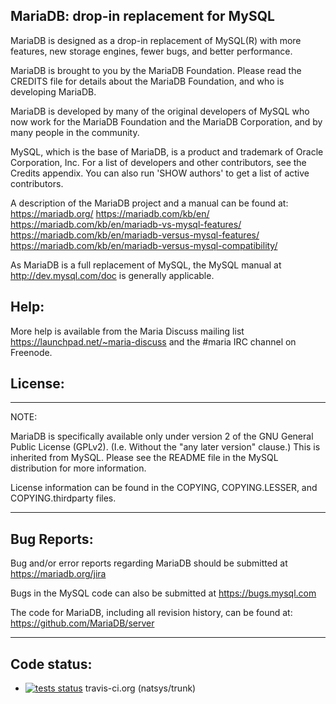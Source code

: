 ## MariaDB: drop-in replacement for MySQL

MariaDB is designed as a drop-in replacement of MySQL(R) with more
features, new storage engines, fewer bugs, and better performance.

MariaDB is brought to you by the MariaDB Foundation.
Please read the CREDITS file for details about the MariaDB Foundation,
and who is developing MariaDB.

MariaDB is developed by many of the original developers of MySQL who
now work for the MariaDB Foundation and the MariaDB Corporation, and by many people in
the community.

MySQL, which is the base of MariaDB, is a product and trademark of Oracle
Corporation, Inc. For a list of developers and other contributors,
see the Credits appendix.  You can also run 'SHOW authors' to get a
list of active contributors.

A description of the MariaDB project and a manual can be found at:
https://mariadb.org/
https://mariadb.com/kb/en/
https://mariadb.com/kb/en/mariadb-vs-mysql-features/
https://mariadb.com/kb/en/mariadb-versus-mysql-features/
https://mariadb.com/kb/en/mariadb-versus-mysql-compatibility/

As MariaDB is a full replacement of MySQL, the MySQL manual at
http://dev.mysql.com/doc is generally applicable.

Help:
-----

More help is available from the Maria Discuss mailing list
https://launchpad.net/~maria-discuss
and the #maria IRC channel on Freenode.


License:
--------

***************************************************************************

NOTE: 

MariaDB is specifically available only under version 2 of the GNU
General Public License (GPLv2). (I.e. Without the "any later version"
clause.) This is inherited from MySQL. Please see the README file in
the MySQL distribution for more information.

License information can be found in the COPYING, COPYING.LESSER,
and COPYING.thirdparty files.

***************************************************************************

Bug Reports:
------------

Bug and/or error reports regarding MariaDB should be submitted at
https://mariadb.org/jira

Bugs in the MySQL code can also be submitted at https://bugs.mysql.com

The code for MariaDB, including all revision history, can be found at:
https://github.com/MariaDB/server

***************************************************************************

Code status:
------------

* [![tests status](https://travis-ci.org/tempesta-tech/mariadb.svg?branch=natsys%2Ftrunk)](https://travis-ci.org/tempesta-tech/mariadb) travis-ci.org (natsys/trunk)
